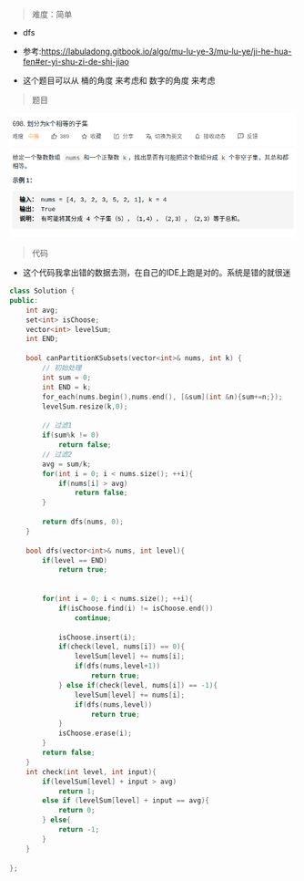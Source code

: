 > 难度：简单

- dfs
- 参考:https://labuladong.gitbook.io/algo/mu-lu-ye-3/mu-lu-ye/ji-he-hua-fen#er-yi-shu-zi-de-shi-jiao

- 这个题目可以从 桶的角度 来考虑和 数字的角度 来考虑



> 题目
<div align="center" style="zoom:80%"><img src="./pic/6.png"></div>

> 代码
- 这个代码我拿出错的数据去测，在自己的IDE上跑是对的。系统是错的就很迷
```cpp
class Solution {
public:
    int avg;
    set<int> isChoose;
    vector<int> levelSum;
    int END;

    bool canPartitionKSubsets(vector<int>& nums, int k) {
        // 初始处理
        int sum = 0;
        int END = k;
        for_each(nums.begin(),nums.end(), [&sum](int &n){sum+=n;});
        levelSum.resize(k,0);

        // 过滤1
        if(sum%k != 0)
            return false;
        // 过滤2
        avg = sum/k;
        for(int i = 0; i < nums.size(); ++i){
            if(nums[i] > avg)
                return false;
        }

        return dfs(nums, 0);
    }

    bool dfs(vector<int>& nums, int level){
        if(level == END)
            return true;


        for(int i = 0; i < nums.size(); ++i){
            if(isChoose.find(i) != isChoose.end())
                continue;

            isChoose.insert(i);
            if(check(level, nums[i]) == 0){
                levelSum[level] += nums[i];
                if(dfs(nums,level+1))
                    return true;
            } else if(check(level, nums[i]) == -1){
                levelSum[level] += nums[i];
                if(dfs(nums,level))
                    return true;
            }
            isChoose.erase(i);
        }
        return false;
    }
    int check(int level, int input){
        if(levelSum[level] + input > avg)
            return 1;
        else if (levelSum[level] + input == avg){
            return 0;
        } else{
            return -1;
        }
    }

};
```